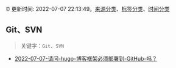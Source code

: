 :alarm_clock: 更新时间: 2022-07-07 22:13:49。[来源分类](../README.md)、[标签分类](../TAGS.md)、[时间分类](../TIMELINE.md)

## Git、SVN


> 关键字：`Git`、`SVN`



- [2022-07-07-请问-hugo-博客框架必须部署到-GitHub-吗？](https://www.v2ex.com/t/864796) 